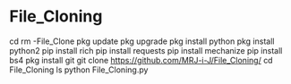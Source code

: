 # File_Cloning

cd
rm -File_Clone
pkg update
pkg upgrade
pkg install python
pkg install python2
pip install rich
pip install requests
pip install mechanize
pip install bs4
pkg install git
git clone https://github.com/MRJ-i-J/File_Cloning/
cd File_Cloning
ls
python File_Cloning.py
